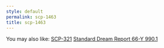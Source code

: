 ```yaml
---
style: default
permalink: scp-1463
title: scp-1463
---
```

You may also like:
[SCP-321](http://scp-wiki.net/scp-321)
[Standard Dream Report 66-Y 990.1](http://scp-wiki.net/dream-report-990-1)